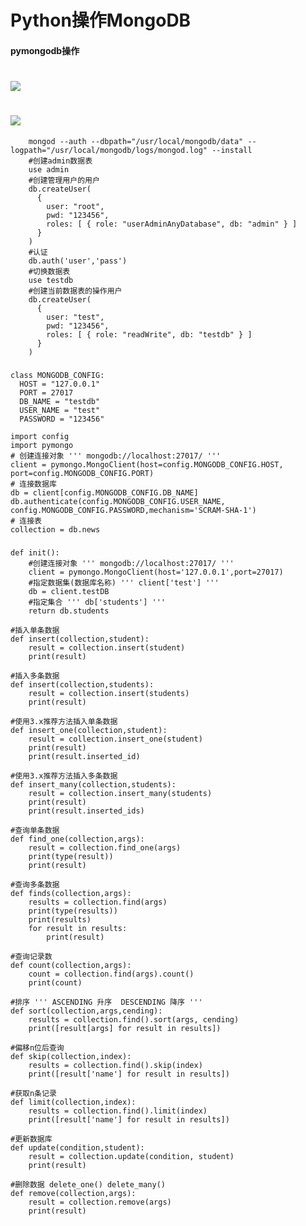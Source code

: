 # Python操作MongoDB

#### pymongodb操作
#	![](https://i.imgur.com/FySOMGj.png)
#	![](https://i.imgur.com/J7nNjQo.png)

        mongod --auth --dbpath="/usr/local/mongodb/data" --logpath="/usr/local/mongodb/logs/mongod.log" --install
        #创建admin数据表
        use admin
        #创建管理用户的用户
        db.createUser(
          {
            user: "root",
            pwd: "123456",
            roles: [ { role: "userAdminAnyDatabase", db: "admin" } ]
          }
        )
        #认证
        db.auth('user','pass')
        #切换数据表
        use testdb
        #创建当前数据表的操作用户
        db.createUser(
          {
            user: "test",
            pwd: "123456",
            roles: [ { role: "readWrite", db: "testdb" } ]
          }
        )


###


    class MONGODB_CONFIG:
      HOST = "127.0.0.1"
      PORT = 27017
      DB_NAME = "testdb"
      USER_NAME = "test"
      PASSWORD = "123456"

    import config
    import pymongo
    # 创建连接对象 ''' mongodb://localhost:27017/ '''
    client = pymongo.MongoClient(host=config.MONGODB_CONFIG.HOST, port=config.MONGODB_CONFIG.PORT)
    # 连接数据库
    db = client[config.MONGODB_CONFIG.DB_NAME]
    db.authenticate(config.MONGODB_CONFIG.USER_NAME, config.MONGODB_CONFIG.PASSWORD,mechanism='SCRAM-SHA-1')
    # 连接表
    collection = db.news

###

    def init():
        #创建连接对象 ''' mongodb://localhost:27017/ '''
        client = pymongo.MongoClient(host='127.0.0.1',port=27017)
        #指定数据集(数据库名称) ''' client['test'] '''
        db = client.testDB
        #指定集合 ''' db['students'] '''
        return db.students

    #插入单条数据
    def insert(collection,student):
        result = collection.insert(student)
        print(result)

    #插入多条数据
    def insert(collection,students):
        result = collection.insert(students)
        print(result)

    #使用3.x推荐方法插入单条数据
    def insert_one(collection,student):
        result = collection.insert_one(student)
        print(result)
        print(result.inserted_id)

    #使用3.x推荐方法插入多条数据
    def insert_many(collection,students):
        result = collection.insert_many(students)
        print(result)
        print(result.inserted_ids)

    #查询单条数据
    def find_one(collection,args):
        result = collection.find_one(args)
        print(type(result))
        print(result)

    #查询多条数据
    def finds(collection,args):
        results = collection.find(args)
        print(type(results))
        print(results)
        for result in results:
            print(result)

    #查询记录数
    def count(collection,args):
        count = collection.find(args).count()
        print(count)

    #排序 ''' ASCENDING 升序  DESCENDING 降序 '''
    def sort(collection,args,cending):
        results = collection.find().sort(args, cending)
        print([result[args] for result in results])

    #偏移n位后查询
    def skip(collection,index):
        results = collection.find().skip(index)
        print([result['name'] for result in results])

    #获取n条记录
    def limit(collection,index):
        results = collection.find().limit(index)
        print([result['name'] for result in results])

    #更新数据库
    def update(condition,student):
        result = collection.update(condition, student)
        print(result)

    #删除数据 delete_one() delete_many()
    def remove(collection,args):
        result = collection.remove(args)
        print(result)

